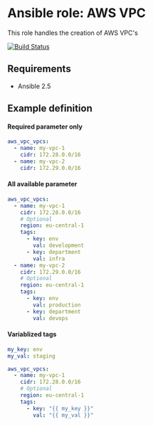 # Ansible role: AWS VPC

This role handles the creation of AWS VPC's

[![Build Status](https://travis-ci.org/Flaconi/ansible-role-aws-vpc.svg?branch=master)](https://travis-ci.org/Flaconi/ansible-role-aws-vpc)

## Requirements

* Ansible 2.5

## Example definition

#### Required parameter only

```yml
aws_vpc_vpcs:
  - name: my-vpc-1
    cidr: 172.28.0.0/16
  - name: my-vpc-2
    cidr: 172.29.0.0/16
```

#### All available parameter
```yml
aws_vpc_vpcs:
  - name: my-vpc-1
    cidr: 172.28.0.0/16
    # Optional
    region: eu-central-1
    tags:
      - key: env
        val: development
      - key: department
        val: infra
  - name: my-vpc-2
    cidr: 172.29.0.0/16
    # Optional
    region: eu-central-1
    tags:
      - key: env
        val: production
      - key: department
        val: devops
```

#### Variablized tags

```yml
my_key: env
my_val: staging

aws_vpc_vpcs:
  - name: my-vpc-1
    cidr: 172.28.0.0/16
    # Optional
    region: eu-central-1
    tags:
      - key: "{{ my_key }}"
        val: "{{ my_val }}"
```
